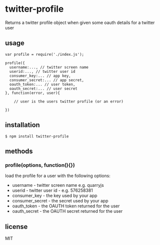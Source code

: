 twitter-profile
===============

Returns a twitter profile object when given some oauth details for a twitter user

## usage

```
var profile = require('./index.js');

profile({
  username:..., // twitter screen name
  userid:..., // twitter user id
  consumer_key:... // app key,
  consumer_secret:... // app secret,
  oauth_token:... // user token,
  oauth_secret:... // user secret
}, function(error, user){

	// user is the users twitter profile (or an error)

})
```

## installation

```
$ npm install twitter-profile
```

## methods

### profile(options, function(){})

load the profile for a user with the following options:

 * username - twitter screen name e.g. quarryjs
 * userid - twitter user id - e.g. 576258381
 * consumer_key - the key used by your app
 * consumer_secret - the secret used by your app
 * oauth_token - the OAUTH token returned for the user
 * oauth_secret - the OAUTH secret returned for the user

## license

MIT